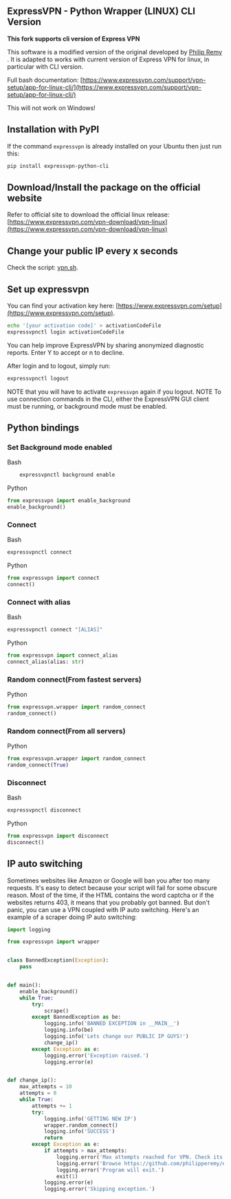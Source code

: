 ## ExpressVPN - Python Wrapper (LINUX) CLI Version

**This fork supports cli version of Express VPN** 

This software is a modified version of the original developed by [Philip Remy](https://www.expressvpn.com/vpn-download/vpn-linux) .
It is adapted to works with current version of Express VPN for linux, in particular with CLI version.

Full bash documentation: [https://www.expressvpn.com/support/vpn-setup/app-for-linux-cli/](https://www.expressvpn.com/support/vpn-setup/app-for-linux-cli/)

This will not work on Windows!

## Installation with PyPI

If the command `expressvpn` is already installed on your Ubuntu then just run this:

```bash
pip install expressvpn-python-cli
```

## Download/Install the package on the official website

Refer to official site to download the official linux release:
[https://www.expressvpn.com/vpn-download/vpn-linux](https://www.expressvpn.com/vpn-download/vpn-linux)

## Change your public IP every x seconds

Check the script: [vpn.sh](vpn.sh).

## Set up expressvpn

You can find your activation key here: [https://www.expressvpn.com/setup](https://www.expressvpn.com/setup).

```bash
echo '[your activation code]' > activationCodeFile
expressvpnctl login activationCodeFile 
```

You can help improve ExpressVPN by sharing anonymized diagnostic reports. Enter Y to accept or n to decline.

After login and to logout, simply run:

```bash
expressvpnctl logout
```

NOTE that you will have to activate `expressvpn` again if you logout.
NOTE To use connection commands in the CLI, either the ExpressVPN GUI client must be running, or background mode must be enabled.

## Python bindings

### Set Background mode enabled

Bash

```bash
    expressvpnctl background enable
```

Python

```python
from expressvpn import enable_background
enable_background()
```

### Connect

Bash

```bash
expressvpnctl connect
```

Python

```python
from expressvpn import connect
connect()
```

### Connect with alias

Bash

```bash
expressvpnctl connect "[ALIAS]"
```

Python

```python
from expressvpn import connect_alias
connect_alias(alias: str)
```

### Random connect(From fastest servers)

Python

```python
from expressvpn.wrapper import random_connect
random_connect()
```

### Random connect(From all servers)

Python

```python
from expressvpn.wrapper import random_connect
random_connect(True)
```

### 

### Disconnect

Bash

```bash
expressvpnctl disconnect
```

Python

```python
from expressvpn import disconnect
disconnect()
```

## IP auto switching

Sometimes websites like Amazon or Google will ban you after too many requests. It's easy to detect because your script will fail for some obscure reason. Most of the time, if the HTML contains the word captcha or if the websites returns 403, it means that you probably got banned. But don't panic, you can use a VPN coupled with IP auto switching. Here's an example of a scraper doing IP auto switching:

```python
import logging

from expressvpn import wrapper


class BannedException(Exception):
    pass


def main():
    enable_background()
    while True:
        try:
            scrape()
        except BannedException as be:
            logging.info('BANNED EXCEPTION in __MAIN__')
            logging.info(be)
            logging.info('Lets change our PUBLIC IP GUYS!')
            change_ip()
        except Exception as e:
            logging.error('Exception raised.')
            logging.error(e)


def change_ip():
    max_attempts = 10
    attempts = 0
    while True:
        attempts += 1
        try:
            logging.info('GETTING NEW IP')
            wrapper.random_connect()
            logging.info('SUCCESS')
            return
        except Exception as e:
            if attempts > max_attempts:
                logging.error('Max attempts reached for VPN. Check its configuration.')
                logging.error('Browse https://github.com/philipperemy/expressvpn-python.')
                logging.error('Program will exit.')
                exit(1)
            logging.error(e)
            logging.error('Skipping exception.')
```

